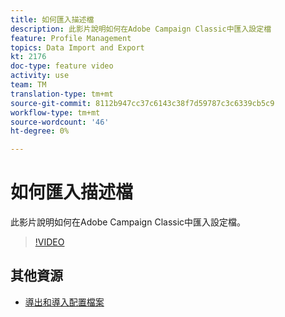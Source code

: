 ```yaml
---
title: 如何匯入描述檔
description: 此影片說明如何在Adobe Campaign Classic中匯入設定檔
feature: Profile Management
topics: Data Import and Export
kt: 2176
doc-type: feature video
activity: use
team: TM
translation-type: tm+mt
source-git-commit: 8112b947cc37c6143c38f7d59787c3c6339cb5c9
workflow-type: tm+mt
source-wordcount: '46'
ht-degree: 0%

---
```



# 如何匯入描述檔

此影片說明如何在Adobe Campaign Classic中匯入設定檔。

>[!VIDEO](https://video.tv.adobe.com/v/25608?quality=12)

## 其他資源

- [導出和導入配置檔案](https://docs.adobe.com/content/help/en/campaign-classic/using/getting-started/profile-management/exporting-and-importing-profiles.html)


